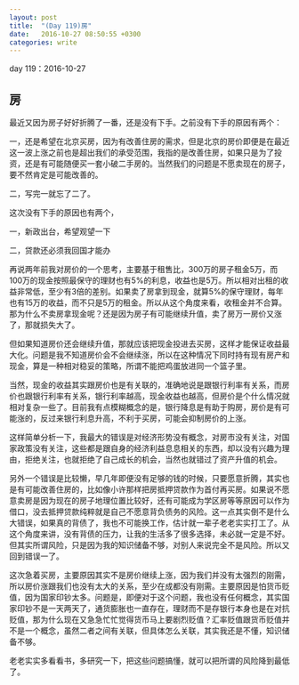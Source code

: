 ```yaml
---
layout: post
title:  "(Day 119)房"
date:   2016-10-27 08:50:55 +0300
categories: write
---
```


day 119：2016-10-27

房
-

最近又因为房子好好折腾了一番，还是没有下手。之前没有下手的原因有两个：

一，还是希望在北京买房，因为有改善住房的需求，但是北京的房价即便是在最近这一波上涨之前也是超出我们的承受范围，我指的是改善住房，如果只是为了投资，还是有可能随便买一套小破二手房的。当然我们的问题是不愿卖现在的房子，要不然肯定是可能改善的。

二，写完一就忘了二了。

这次没有下手的原因也有两个，

一，新政出台，希望观望一下

二，贷款还必须我回国才能办

再说两年前我对房价的一个思考，主要基于租售比，300万的房子租金5万，而100万的现金按照最保守的理财也有5%的利息，收益也是5万。所以相对出租的收益非常低，至少有3倍的差别。如果卖了房拿到现金，就算5%的保守理财，每年也有15万的收益，而不只是5万的租金。所以从这个角度来看，收租金并不合算。那为什么不卖房拿现金呢？还是因为房子有可能继续升值，卖了房万一房价又涨了，那就损失大了。

但如果知道房价还会继续升值，那就应该把现金投进去买房，这样才能保证收益最大化。问题是我不知道房价会不会继续涨，所以在这种情况下同时持有现有房产和现金，算是一种相对稳妥的策略，所谓不能把鸡蛋放进同一个篮子里。

当然，现金的收益其实跟房价也是有关联的，准确地说是跟银行利率有关系，而房价也跟银行利率有关系，银行利率越高，现金收益也越高，但房价是个什么情况就相对复杂一些了。目前我有点模糊概念的是，银行降息是有助于购房，房价是有可能涨的，反过来银行利息升高，不利于买房，可能会抑制房价的上涨。

这样简单分析一下，我最大的错误是对经济形势没有概念，对房市没有关注，对国家政策没有关注，这些都是跟自身的经济利益息息相关的东西，却以没有兴趣为理由，拒绝关注，也就拒绝了自己成长的机会，当然也就错过了资产升值的机会。

另外一个错误是比较懒，早几年即便没有足够的钱的时候，只要愿意折腾，其实也是有可能改善住房的，比如像小许那样把房抵押贷款作为首付再买房。如果说不愿意卖房是因为现在的房子地理位置比较好，还有可能成为学区房等等原因可以作为借口，没去抵押贷款纯粹就是自己不愿意背负债务的风险。这一点其实倒不是什么大错误，如果真的背债了，我也不可能换工作，估计就一辈子老老实实打工了。从这个角度来讲，没有背债的压力，让我的生活多了很多选择，未必就一定是不好。但其实所谓风险，只是因为我的知识储备不够，对别人来说完全不是风险。所以又回到错误一了。

这次急着买房，主要原因其实不是房价继续上涨，因为我们并没有太强烈的刚需，所以房价涨跟我们也没有太大的关系，至少在成都没有刚需。主要原因是怕货币贬值，因为国家印钞太多。问题是，即便对于这个问题，我也没有任何概念，其实国家印钞不是一天两天了，通货膨胀也一直存在，理财而不是存银行本身也是在对抗贬值，那为什么现在又急急忙忙觉得货币马上要剧烈贬值？汇率贬值跟货币贬值并不是一个概念，虽然二者之间有关联，但具体怎么关联，其实我还是不懂，知识储备不够。

老老实实多看看书，多研究一下，把这些问题搞懂，就可以把所谓的风险降到最低了。


<!--end-->
